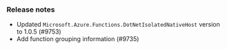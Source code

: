 ### Release notes

<!-- Please add your release notes in the following format:
- My change description (#PR)
-->

- Updated `Microsoft.Azure.Functions.DotNetIsolatedNativeHost` version to 1.0.5 (#9753)
- Add function grouping information (#9735)
